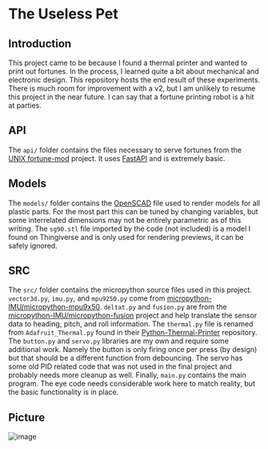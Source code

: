 The Useless Pet
====

Introduction
----

This project came to be because I found a thermal printer and wanted to print out fortunes.  In the process, I learned quite a bit about mechanical and electronic design.  This repository hosts the end result of these experiments.  There is much room for improvement with a v2, but I am unlikely to resume this project in the near future.  I can say that a fortune printing robot is a hit at parties.

API
----

The `api/` folder contains the files necessary to serve fortunes from the [UNIX fortune-mod](https://github.com/shlomif/fortune-mod) project.  It uses [FastAPI](https://github.com/tiangolo/fastapi) and is extremely basic.

Models
----

The `models/` folder contains the [OpenSCAD](https://openscad.org/) file used to render models for all plastic parts.  For the most part this can be tuned by changing variables, but some interrelated dimensions may not be entirely parametric as of this writing.  The `sg90.stl` file imported by the code (not included) is a model I found on Thingiverse and is only used for rendering previews, it can be safely ignored.

SRC
----

The `src/` folder contains the micropython source files used in this project.  `vector3d.py`, `imu.py`, and `mpu9250.py` come from [micropython-IMU/micropython-mpu9x50](https://github.com/micropython-IMU/micropython-mpu9x50).  `deltat.py` and `fusion.py` are from the [micropython-IMU/micropython-fusion](https://github.com/micropython-IMU/micropython-fusion) project and help translate the sensor data to heading, pitch, and roll information.  The `thermal.py` file is renamed from `Adafruit_Thermal.py` found in their [Python-Thermal-Printer](https://github.com/adafruit/Python-Thermal-Printer) repository.  The `button.py` and `servo.py` libraries are my own and require some additional work.  Namely the button is only firing once per press (by design) but that should be a different function from debouncing.  The servo has some old PID related code that was not used in the final project and probably needs more cleanup as well.  Finally, `main.py` contains the main program.  The eye code needs considerable work here to match reality, but the basic functionality is in place.

Picture
----

![image](https://user-images.githubusercontent.com/1106212/199348549-666e5ec5-8a13-414b-a9bf-a12cd8e44550.png)
